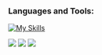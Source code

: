 <h3 align="left">Languages and Tools:</h3>

[![My Skills](https://skillicons.dev/icons?i=html,css,js,ts,react,nextjs,nestjs,graphql,tailwind,docker,figma,firebase&theme=light)](https://skillicons.dev)

![](https://github-profile-summary-cards.vercel.app/api/cards/repos-per-language?username=nthhm&theme=solarized)
![](https://github-profile-summary-cards.vercel.app/api/cards/most-commit-language?username=nthhm&theme=solarized)
![](https://github-profile-summary-cards.vercel.app/api/cards/profile-details?username=nthhm&theme=solarized)
